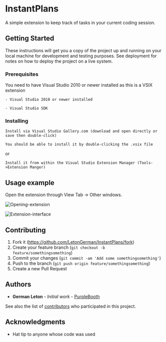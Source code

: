 # InstantPlans

A simple extension to keep track of tasks in your current coding session.

## Getting Started

These instructions will get you a copy of the project up and running on your local machine for development and testing purposes. See deployment for notes on how to deploy the project on a live system.

### Prerequisites

You need to have Visual Studio 2010 or newer installed as this is a VSIX extension

```
- Visual Studio 2010 or newer installed

- Visual Studio SDK
```

### Installing

```
Install via Visual Studio Gallery.com (download and open directly or save then double-click)

You should be able to install it by double-clicking the .vsix file
```

or

```
Install it from within the Visual Studio Extension Manager (Tools->Extension Manger)
```
## Usage example

Open the extension through View Tab -> Other windows.

![Opening-extension](art\screenshot_1.png)

![Extension-interface](art\screenshot_2.PNG)

## Contributing

1. Fork it (<https://github.com/LetonGerman/InstantPlans/fork>)
2. Create your feature branch (`git checkout -b feature/somethingsomething`)
3. Commit your changes (`git commit -am 'Add some somethingsomething'`)
4. Push to the branch (`git push origin feature/somethingsomething`)
5. Create a new Pull Request

## Authors

* **German Leton** - *Initial work* - [PurpleBooth](https://github.com/LetonGerman)

See also the list of [contributors](https://github.com/LetonGerman/InstantPlans/contributors) who participated in this project.


## Acknowledgments

* Hat tip to anyone whose code was used
